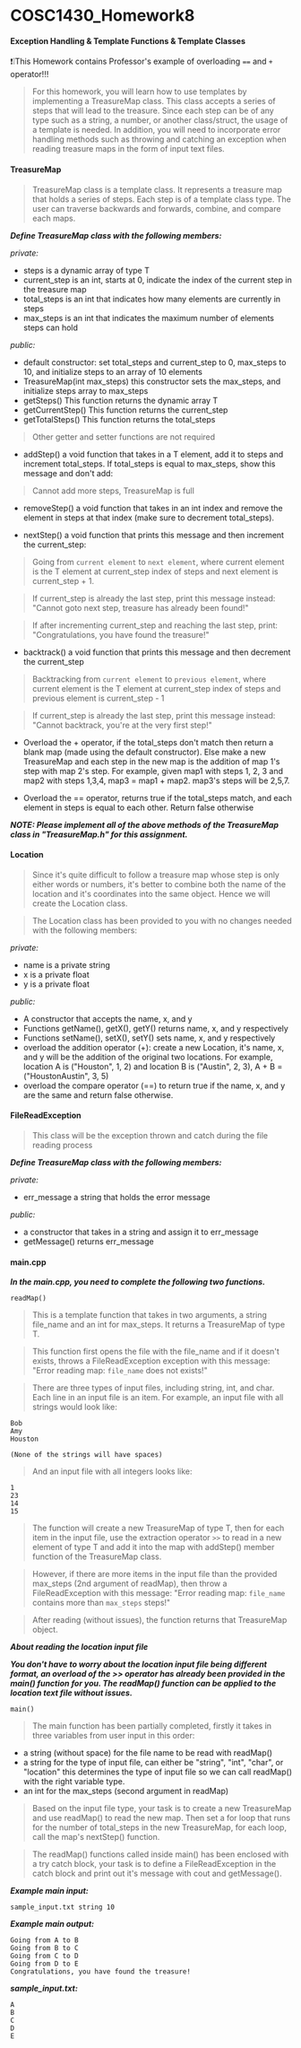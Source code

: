# COSC1430_Homework8

#### Exception Handling &amp; Template Functions &amp; Template Classes

:exclamation::grey_exclamation:This Homework contains Professor's example of overloading `==`  and `+` operator!!!

> For this homework, you will learn how to use templates by implementing a TreasureMap class. This class accepts a series of steps that will lead to the treasure. Since each step can be of any type such as a string, a number, or another class/struct, the usage of a template is needed. In addition, you will need to incorporate error handling methods such as throwing and catching an exception when reading treasure maps in the form of input text files.

#### TreasureMap

> TreasureMap class is a template class. It represents a treasure map that holds a series of steps. Each step is of a template class type. The user can traverse backwards and forwards, combine, and compare each maps.

***Define TreasureMap class with the following members:***

*private:*

- steps is a dynamic array of type T
- current_step is an int, starts at 0, indicate the index of the current step in the treasure map
- total_steps is an int that indicates how many elements are currently in steps
- max_steps is an int that indicates the maximum number of elements steps can hold

*public:*

- default constructor: set total_steps and current_step to 0, max_steps to 10, and initialize steps to an array of 10 elements
- TreasureMap(int max_steps) this constructor sets the max_steps, and initialize steps array to max_steps
- getSteps() This function returns the dynamic array T
- getCurrentStep() This function returns the current_step
- getTotalSteps() This function returns the total_steps

> Other getter and setter functions are not required
      
- addStep() a void function that takes in a T element, add it to steps and increment total_steps. If total_steps is equal to max_steps, show this message and don't add:
        
> Cannot add more steps, TreasureMap is full
      
- removeStep() a void function that takes in an int index and remove the element in steps at that index (make sure to decrement total_steps).
      
- nextStep() a void function that prints this message and then increment the current_step:
        
> Going from `current element` to `next element`, where current element is the T element at current_step index of steps and next element is current_step + 1. 
         
> If current_step is already the last step, print this message instead: "Cannot goto next step, treasure has already been found!"

> If after incrementing current_step and reaching the last step, print: "Congratulations, you have found the treasure!"

- backtrack() a void function that prints this message and then decrement the current_step
        
> Backtracking from `current element` to `previous element`, where current element is the T element at current_step index of steps and previous element is current_step - 1 
         
> If current_step is already the last step, print this message instead: "Cannot backtrack, you're at the very first step!"
        
- Overload the + operator, if the total_steps don't match then return a blank map (made using the default constructor). Else make a new TreasureMap and each step in the new map is the addition of map 1's step with map 2's step. For example, given map1 with steps 1, 2, 3 and map2 with steps 1,3,4, map3 = map1 + map2. map3's steps will be 2,5,7.

- Overload the == operator, returns true if the total_steps match, and each element in steps is equal to each other. Return false otherwise

***NOTE: Please implement all of the above methods of the TreasureMap class in "TreasureMap.h" for this assignment.***

#### Location

> Since it's quite difficult to follow a treasure map whose step is only either words or numbers, it's better to combine both the name of the location and it's coordinates into the same object. Hence we will create the Location class.

> The Location class has been provided to you with no changes needed with the following members:

*private:*
    
- name is a private string
- x is a private float
- y is a private float
      
*public:*
    
- A constructor that accepts the name, x, and y
- Functions getName(), getX(), getY() returns name, x, and y respectively
- Functions setName(), setX(), setY() sets name, x, and y respectively
- overload the addition operator (+): create a new Location, it's name, x, and y will be the addition of the original two locations. For example, location A is ("Houston", 1, 2) and location B is ("Austin", 2, 3), A + B = ("HoustonAustin", 3, 5)
- overload the compare operator (==) to return true if the name, x, and y are the same and return false otherwise.

#### FileReadException

> This class will be the exception thrown and catch during the file reading process

***Define TreasureMap class with the following members:***

*private:*
    
- err_message a string that holds the error message
    
*public:*
      
- a constructor that takes in a string and assign it to err_message
- getMessage() returns err_message

#### main.cpp

***In the main.cpp, you need to complete the following two functions.***

`readMap()`

> This is a template function that takes in two arguments, a string file_name and an int for max_steps. It returns a TreasureMap of type T.

> This function first opens the file with the file_name and if it doesn't exists, throws a FileReadException exception with this message: "Error reading map: `file_name` does not exists!"

> There are three types of input files, including string, int, and char. Each line in an input file is an item. For example, an input file with all strings would look like:

```
Bob
Amy
Houston

(None of the strings will have spaces)
```
> And an input file with all integers looks like:
```
1
23
14
15
```        
> The function will create a new TreasureMap of type T, then for each item in the input file, use the extraction operator `>>` to read in a new element of type T and add it into the map with addStep() member function of the TreasureMap class.

> However, if there are more items in the input file than the provided max_steps (2nd argument of readMap), then throw a FileReadException with this message: "Error reading map: `file_name` contains more than `max_steps` steps!"
      
> After reading (without issues), the function returns that TreasureMap object.

***About reading the location input file***

***You don't have to worry about the location input file being different format, an overload of the >> operator has already been provided in the main() function for you. The readMap() function can be applied to the location text file without issues.***

`main()`

> The main function has been partially completed, firstly it takes in three variables from user input in this order:

- a string (without space) for the file name to be read with readMap()
- a string for the type of input file, can either be "string", "int", "char", or "location" this determines the type of input file so we can call readMap() with the right variable type.
- an int for the max_steps (second argument in readMap)

> Based on the input file type, your task is to create a new TreasureMap and use readMap() to read the new map. Then set a for loop that runs for the number of total_steps in the new TreasureMap, for each loop, call the map's nextStep() function.

> The readMap() functions called inside main() has been enclosed with a try catch block, your task is to define a FileReadException in the catch block and print out it's message with cout and getMessage().

***Example main input:***

`sample_input.txt string 10`

***Example main output:***
```
Going from A to B
Going from B to C
Going from C to D
Going from D to E
Congratulations, you have found the treasure!
```
***sample_input.txt:***
```
A
B
C
D
E
```
